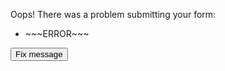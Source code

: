 <p>Oops! There was a problem submitting your form:</p>

<ul><li>~~~ERROR~~~</li></ul>

<div id="fix-container"><button id="remove-failure-response">Fix message</button></div>